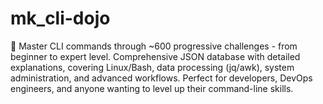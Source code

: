# mk_cli-dojo
🥋 Master CLI commands through ~600 progressive challenges - from beginner to expert level. Comprehensive JSON database with detailed explanations, covering Linux/Bash, data processing (jq/awk), system administration, and advanced workflows. Perfect for developers, DevOps engineers, and anyone wanting to level up their command-line skills.
